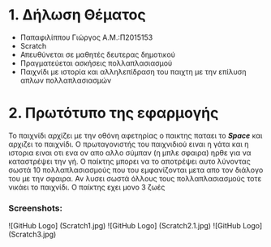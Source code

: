 # 1. Δήλωση Θέματος
* Παπαφιλίππου Γιώργος Α.Μ.:Π2015153
* Scratch
* Απευθύνεται σε μαθητές δευτερας δημοτικού
* Πραγματεύεται ασκήσεις πολλαπλασιασμού
* Παιχνίδι με ιστορία και αλληλεπίδραση του παιχτη με την επίλυση απλων πολλαπλασιασμών

# 2. Πρωτότυπο της εφαρμογής

Το παιχνίδι αρχίζει με την οθόνη αφετηρίας
ο παικτης παταει το _**Space**_ και αρχιζει το παιχνίδι.
Ο πρωταγονιστής του παιχνιδιού ειναι η γάτα και η ιστορια ειναι οτι ενα ον απο αλλο σύμπαν (η μπλε σφαιρα) 
ηρθε για να καταστρέψει την γή.
Ο παίκτης μπορει να το αποτρέψει αυτο λύνοντας σωστά 10 πολλαπλασιασμούς που του εμφανίζονται μετα απο τον διάλογο του με την σφαιρα.
Αν λυσει σωστά όλλους τους πολλαπλασιασμούς τοτε νικάει το παιχνίδι.
Ο παίκτης εχει μονο 3 ζωές

### Screenshots:
![GitHub Logo] (Scratch1.jpg)
![GitHub Logo] (Scratch2.1.jpg)
![GitHub Logo] (Scratch3.jpg)
